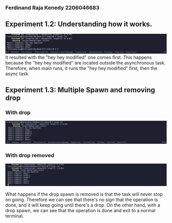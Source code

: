 ### Ferdinand Raja Kenedy 2206046683

## Experiment 1.2: Understanding how it works.
<img src="img/image1.png">
It resulted with the "hey hey modified" one comes first. This happens because the "hey hey modified" are located outside the asynchronous task. Therefore, when main runs, it runs the "hey hey modified" first, then the async task.

## Experiment 1.3: Multiple Spawn and removing drop
### With drop
<img src="img/drop.png">

### With drop removed
<img src="img/nodrop.png">

What happens if the drop spawn is removed is that the task will never stop on going. Therefore we can see that there's no sign that the operation is done, and it will keep going until there's a drop. On the other hand, with a drop spawn, we can see that the operation is done and exit to a normal terminal.